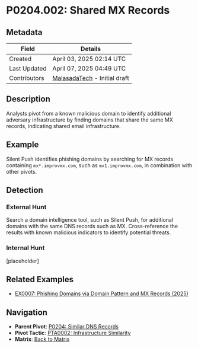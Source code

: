 # P0204.002: Shared MX Records

## Metadata
| Field          | Details                                      |
|----------------|----------------------------------------------|
| Created        | April 03, 2025 02:14 UTC                    |
| Last Updated   | April 07, 2025 04:49 UTC                   |
| Contributors   | [MalasadaTech](../contributors.md#malasadatech) - Initial draft |

## Description
Analysts pivot from a known malicious domain to identify additional adversary infrastructure by finding domains that share the same MX records, indicating shared email infrastructure.

## Example
Silent Push identifies phishing domains by searching for MX records containing `mx*.improvmx.com`, such as `mx1.improvmx.com`, in combination with other pivots.

## Detection

### External Hunt
Search a domain intelligence tool, such as Silent Push, for additional domains with the same DNS records such as MX. Cross-reference the results with known malicious indicators to identify potential threats.

### Internal Hunt
[placeholder]

## Related Examples
- [EX0007: Phishing Domains via Domain Pattern and MX Records (2025)](../examples/EX0007.md)

## Navigation
- **Parent Pivot**: [P0204: Similar DNS Records](P0204.md)
- **Pivot Tactic**: [PTA0002: Infrastructure Similarity](../pivot-tactics/PTA0002/main.md)
- **Matrix**: [Back to Matrix](../matrix.md)